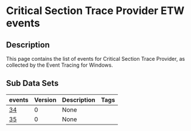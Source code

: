 # Critical Section Trace Provider ETW events

## Description
This page contains the list of events for Critical Section Trace Provider, as collected by the Event Tracing for Windows.

## Sub Data Sets
|events|Version|Description|Tags|
|---|---|---|---|
|[34](events/event-34.md)|0|None||
|[35](events/event-35.md)|0|None||
